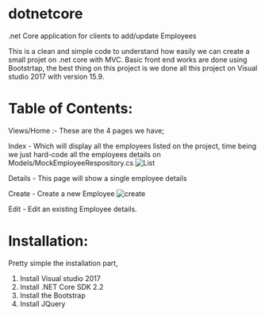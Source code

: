 # dotnetcore
.net Core application for clients to add/update Employees

This is a clean and simple code to understand how easily we can create a small projet on .net core with MVC. Basic front end works are done using Bootstrtap, the best thing on this project is we done all this project on Visual studio 2017 with version 15.9.

# Table of Contents:

Views/Home :- These are the 4 pages we have;

Index - Which will display all the employees listed on the project, time being we just hard-code all the employees details on       Models/MockEmployeeRespository.cs
![List](https://user-images.githubusercontent.com/42004739/59424617-a713de80-8e17-11e9-9cf3-753fd4fe7af1.PNG)

Details - This page will show a single employee details

Create - Create a new Employee
![create](https://user-images.githubusercontent.com/42004739/59424540-8186d500-8e17-11e9-85fa-e68a39b34256.PNG)

Edit - Edit an existing Employee details.

# Installation:

Pretty simple the installation part, 
1) Install Visual studio 2017
2) Install .NET Core SDK 2.2
3) Install the Bootstrap
4) Install JQuery



